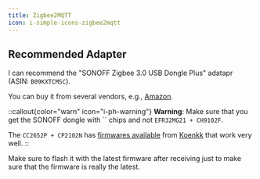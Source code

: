 ```yaml
---
title: Zigbee2MQTT
icon: i-simple-icons-zigbee2mqtt
---
```


## Recommended Adapter

I can recommend the "SONOFF Zigbee 3.0 USB Dongle Plus" adatapr (ASIN: `B09KXTCMSC`).

You can buy it from several vendors, e.g., [Amazon](https://www.amazon.com/dp/B09KXTCMSC).

::callout{color="warn" icon="i-ph-warning"}
**Warning**: Make sure that you get the SONOFF dongle with `` chips and not `EFR32MG21 + CH9102F`.

The `CC2652P + CP2102N` has [firmwares available](https://github.com/Koenkk/Z-Stack-firmware/) from [Koenkk](https://github.com/Koenkk) that work very well.
::

Make sure to flash it with the latest firmware after receiving just to make sure that the firmware is really the latest.
